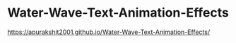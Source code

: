 # Water-Wave-Text-Animation-Effects
https://apurakshit2001.github.io/Water-Wave-Text-Animation-Effects/
